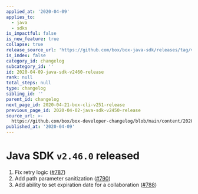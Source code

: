```yaml
---
applied_at: '2020-04-09'
applies_to:
  - java
  - sdks
is_impactful: false
is_new_feature: true
collapse: true
release_source_url: 'https://github.com/box/box-java-sdk/releases/tag/v2.46.0'
is_index: false
category_id: changelog
subcategory_id: ''
id: 2020-04-09-java-sdk-v2460-release
rank: null
total_steps: null
type: changelog
sibling_id: ''
parent_id: changelog
next_page_id: 2020-04-21-box-cli-v251-release
previous_page_id: 2020-04-02-java-sdk-v2450-release
source_url: >-
  https://github.com/box/box-developer-changelog/blob/main/content/2020/04-09-java-sdk-v2460-release.md
published_at: '2020-04-09'
---
```

# Java SDK `v2.46.0` released

1. Fix retry logic ([#787](https://github.com/box/box-java-sdk/pull/787))
2. Add path parameter sanitization ([#790](https://github.com/box/box-java-sdk/pull/790))
3. Add ability to set expiration date for a collaboration ([#788](https://github.com/box/box-java-sdk/pull/788))
